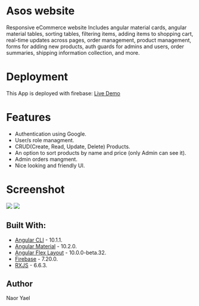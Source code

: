 # Asos website
Responsive eCommerce website Includes  angular material cards, angular material tables, sorting tables, filtering items, adding items to shopping cart, real-time updates across pages, order management, product management, forms for adding new products, auth guards for admins and users, order summaries, shipping information collection, and more.

# Deployment
 This App is deployed with firebase: [Live Demo](https://asos-a313b.firebaseapp.com//)
 
 # Features
* Authentication using Google.
* User/s role managment.
* CRUD(Create, Read, Update, Delete) Products.
* An option to sort products by name and price (only Admin can see it).
* Admin orders mangment.
* Nice looking and friendly UI.

 # Screenshot
<img src="https://user-images.githubusercontent.com/47955339/94996567-12099b80-05ae-11eb-9c09-7f217f7e4d53.png" width:40>
<img src="https://user-images.githubusercontent.com/47955339/94996570-146bf580-05ae-11eb-85c4-728be4d7d67d.png" width:40>

## Built With:
* [Angular CLI](https://cli.angular.io/) - 10.1.1.
* [Angular Material](https://material.angular.io/) - 10.2.0.
* [Angular Flex Layout](https://github.com/angular/flex-layout) - 10.0.0-beta.32.
* [Firebase](https://firebase.google.com/) - 7.20.0.
* [RXJS](https://rxjs-dev.firebaseapp.com/) - 6.6.3.

## Author
Naor Yael
